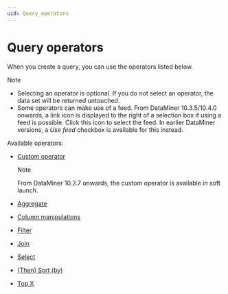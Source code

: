 ```yaml
---
uid: Query_operators
---
```


# Query operators

When you create a query, you can use the operators listed below.

> [!NOTE]
>
> - Selecting an operator is optional. If you do not select an operator, the data set will be returned untouched.
> - Some operators can make use of a feed. From DataMiner 10.3.5/10.4.0 onwards<!--  RN 35837 -->, a link icon is displayed to the right of a selection box if using a feed is possible. Click this icon to select the feed. In earlier DataMiner versions, a *Use feed* checkbox is available for this instead.

Available operators:

- [Custom operator](xref:GQI_Custom_Operator)

  > [!NOTE]
  > From DataMiner 10.2.7 onwards, the custom operator is available in soft launch.

- [Aggregate](xref:GQI_Aggregate)

- [Column manipulations](xref:GQI_Column_manipulations)

- [Filter](xref:GQI_Filter)

- [Join](xref:GQI_Join)

- [Select](xref:GQI_Select)

- [(Then) Sort (by)](xref:GQI_Sort)

- [Top X](xref:GQI_Top_X)
